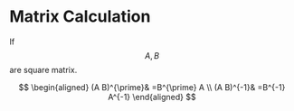 # Matrix Calculation

If $$A, B$$ are square matrix.

$$
\begin{aligned} (A B)^{\prime}& =B^{\prime} A \\ (A B)^{-1}& =B^{-1} A^{-1} \end{aligned}
$$
